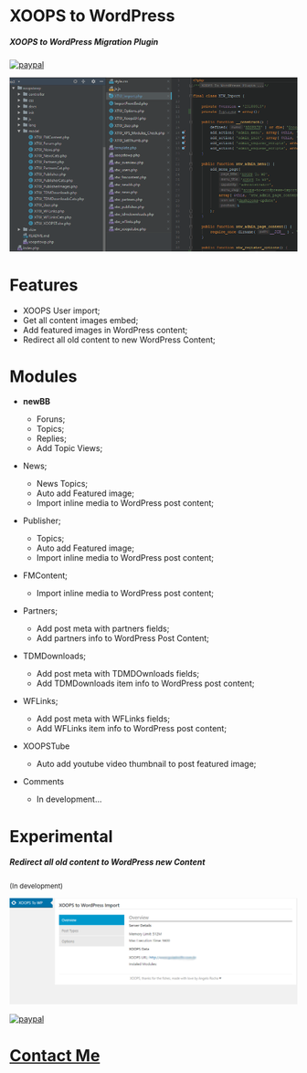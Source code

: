 # XOOPS to WordPress
##### XOOPS to WordPress Migration Plugin

[![paypal](https://www.paypalobjects.com/en_US/i/btn/btn_donateCC_LG.gif)](https://www.paypal.com/cgi-bin/webscr?cmd=_s-xclick&hosted_button_id=UD5BBZY7SRPFE)

[![alt XOOPS to WordPress](vendor/xoopstowp.png)](https://angelorocha.com.br/contato-para-criar-sites-portais-e-sistemas-web)

# Features
- XOOPS User import;
- Get all content images embed;
- Add featured images in WordPress content;
- Redirect all old content to new WordPress Content;

# Modules
- **newBB**
    - Foruns;
    - Topics;
    - Replies;
    - Add Topic Views;
- News;
    - News Topics;
    - Auto add Featured image;
    - Import inline media to WordPress post content;
- Publisher;
    - Topics;
    - Auto add Featured image;
    - Import inline media to WordPress post content;
- FMContent;
    - Import inline media to WordPress post content;
- Partners;
    - Add post meta with partners fields;
    - Add partners info to WordPress Post Content;
- TDMDownloads;
    - Add post meta with TDMDOwnloads fields;
    - Add TDMDownloads item info to WordPress post content;
- WFLinks;
    - Add post meta with WFLinks fields;
    - Add WFLinks item info to WordPress post content;
- XOOPSTube
    - Auto add youtube video thumbnail to post featured image;
    
- Comments
    - In development...
    
# Experimental
##### Redirect all old content to WordPress new Content
<small>(In development)</small>

[![alt XOOPS to WordPress Admin](vendor/xoopstowordpress_admin.png)](https://angelorocha.com.br/contato-para-criar-sites-portais-e-sistemas-web)


[![paypal](https://www.paypalobjects.com/en_US/i/btn/btn_donateCC_LG.gif)](https://www.paypal.com/cgi-bin/webscr?cmd=_s-xclick&hosted_button_id=UD5BBZY7SRPFE)


# [Contact Me](https://angelorocha.com.br/contato-para-criar-sites-portais-e-sistemas-web)
